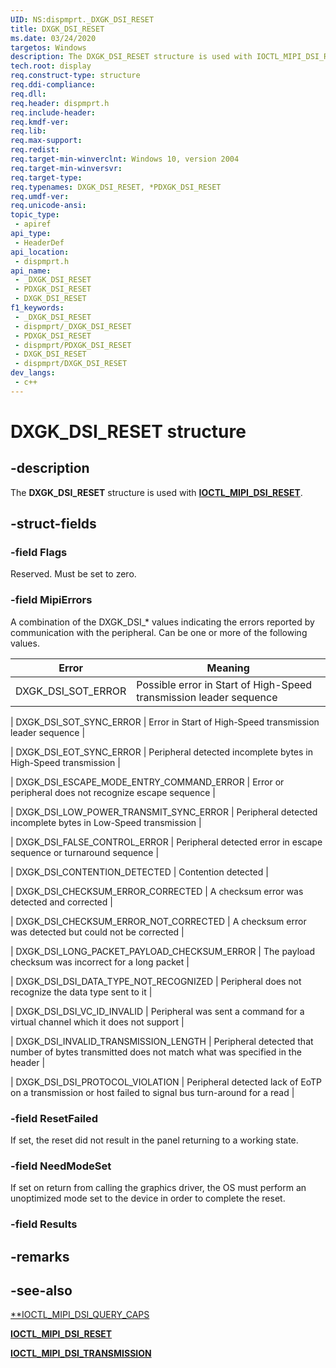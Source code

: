 ```yaml
---
UID: NS:dispmprt._DXGK_DSI_RESET
title: DXGK_DSI_RESET
ms.date: 03/24/2020
targetos: Windows
description: The DXGK_DSI_RESET structure is used with IOCTL_MIPI_DSI_RESET.
tech.root: display
req.construct-type: structure
req.ddi-compliance: 
req.dll: 
req.header: dispmprt.h
req.include-header: 
req.kmdf-ver: 
req.lib: 
req.max-support: 
req.redist: 
req.target-min-winverclnt: Windows 10, version 2004
req.target-min-winversvr: 
req.target-type: 
req.typenames: DXGK_DSI_RESET, *PDXGK_DSI_RESET
req.umdf-ver: 
req.unicode-ansi: 
topic_type:
 - apiref
api_type:
 - HeaderDef
api_location:
 - dispmprt.h
api_name:
 - _DXGK_DSI_RESET
 - PDXGK_DSI_RESET
 - DXGK_DSI_RESET
f1_keywords:
 - _DXGK_DSI_RESET
 - dispmprt/_DXGK_DSI_RESET
 - PDXGK_DSI_RESET
 - dispmprt/PDXGK_DSI_RESET
 - DXGK_DSI_RESET
 - dispmprt/DXGK_DSI_RESET
dev_langs:
 - c++
---
```


# DXGK_DSI_RESET structure


## -description

The **DXGK_DSI_RESET** structure is used with [**IOCTL_MIPI_DSI_RESET**](..\ntddvdeo\ni-ntddvdeo-ioctl_mipi_dsi_reset.md).

## -struct-fields

### -field Flags

Reserved. Must be set to zero.

### -field MipiErrors

A combination of the DXGK_DSI_* values indicating the errors reported by communication with the peripheral. Can be one or more of the following values.

| Error | Meaning |
| ----- | ------- |
| DXGK_DSI_SOT_ERROR | Possible error in Start of High-Speed transmission leader sequence |

| DXGK_DSI_SOT_SYNC_ERROR | Error in Start of High-Speed transmission leader sequence |

| DXGK_DSI_EOT_SYNC_ERROR | Peripheral detected incomplete bytes in High-Speed transmission |

| DXGK_DSI_ESCAPE_MODE_ENTRY_COMMAND_ERROR | Error or peripheral does not recognize escape sequence |

| DXGK_DSI_LOW_POWER_TRANSMIT_SYNC_ERROR | Peripheral detected incomplete bytes in Low-Speed transmission |

| DXGK_DSI_FALSE_CONTROL_ERROR | Peripheral detected error in escape sequence or turnaround sequence |

| DXGK_DSI_CONTENTION_DETECTED | Contention detected |

| DXGK_DSI_CHECKSUM_ERROR_CORRECTED | A checksum error was detected and corrected |

| DXGK_DSI_CHECKSUM_ERROR_NOT_CORRECTED | A checksum error was detected but could not be corrected |

| DXGK_DSI_LONG_PACKET_PAYLOAD_CHECKSUM_ERROR | The payload checksum was incorrect for a long packet |

| DXGK_DSI_DSI_DATA_TYPE_NOT_RECOGNIZED | Peripheral does not recognize the data type sent to it |

| DXGK_DSI_DSI_VC_ID_INVALID | Peripheral was sent a command for a virtual channel which it does not support |

| DXGK_DSI_INVALID_TRANSMISSION_LENGTH | Peripheral detected that number of bytes transmitted does not match what was specified in the header |

| DXGK_DSI_DSI_PROTOCOL_VIOLATION | Peripheral detected lack of EoTP on a transmission or host failed to signal bus turn-around for a read |

### -field ResetFailed

If set, the reset did not result in the panel returning to a working state.

### -field NeedModeSet

If set on return from calling the graphics driver, the OS must perform an unoptimized mode set to the device in order to complete the reset.

### -field Results

## -remarks

## -see-also

[**IOCTL_MIPI_DSI_QUERY_CAPS](..\ntddvdeo\ni-ntddvdeo-ioctl_mipi_dsi_query_caps.md)

[**IOCTL_MIPI_DSI_RESET**](..\ntddvdeo\ni-ntddvdeo-ioctl_mipi_dsi_reset.md)

[**IOCTL_MIPI_DSI_TRANSMISSION**](..\ntddvdeo\ni-ntddvdeo-ioctl_mipi_dsi_transmission.md)


